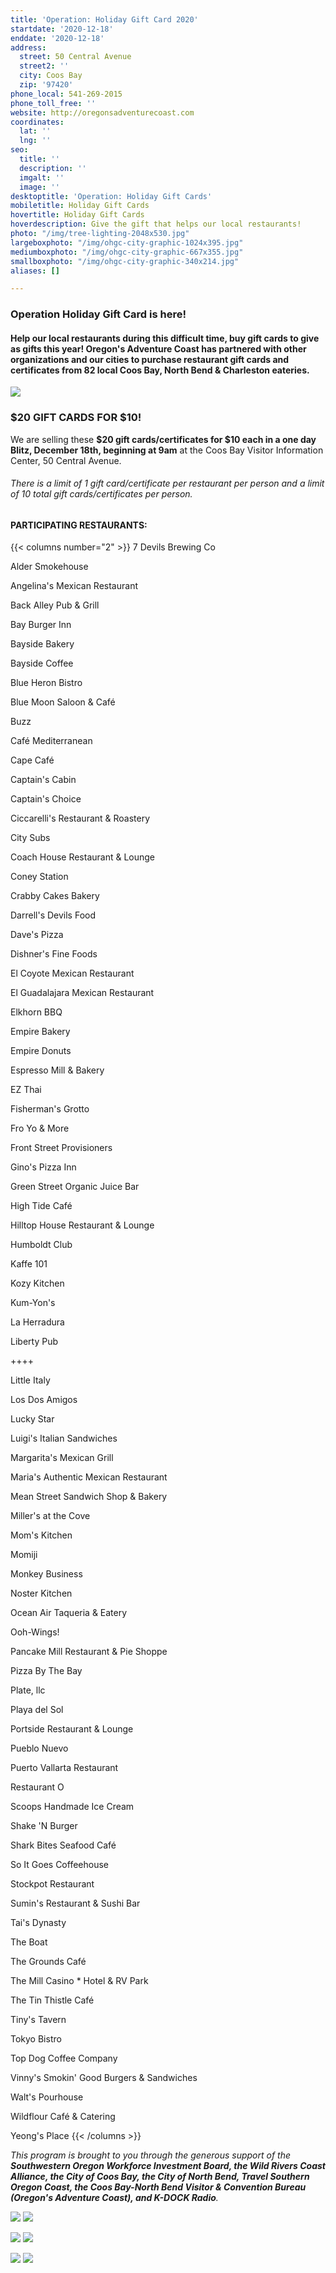 ```yaml
---
title: 'Operation: Holiday Gift Card 2020'
startdate: '2020-12-18'
enddate: '2020-12-18'
address:
  street: 50 Central Avenue
  street2: ''
  city: Coos Bay
  zip: '97420'
phone_local: 541-269-2015
phone_toll_free: ''
website: http://oregonsadventurecoast.com
coordinates:
  lat: ''
  lng: ''
seo:
  title: ''
  description: ''
  imgalt: ''
  image: ''
desktoptitle: 'Operation: Holiday Gift Cards'
mobiletitle: Holiday Gift Cards
hovertitle: Holiday Gift Cards
hoverdescription: Give the gift that helps our local restaurants!
photo: "/img/tree-lighting-2048x530.jpg"
largeboxphoto: "/img/ohgc-city-graphic-1024x395.jpg"
mediumboxphoto: "/img/ohgc-city-graphic-667x355.jpg"
smallboxphoto: "/img/ohgc-city-graphic-340x214.jpg"
aliases: []

---
```

### Operation Holiday Gift Card is here!

#### Help our local restaurants during this difficult time, buy gift cards to give as gifts this year! Oregon's Adventure Coast has partnered with other organizations and our cities to purchase restaurant gift cards and certificates from 82 local Coos Bay, North Bend & Charleston eateries.

![](/img/ohcg-2.jpg)

### $20 GIFT CARDS FOR $10!

We are selling these **$20 gift cards/certificates for $10 each in a one day Blitz, December 18th, beginning at 9am** at the Coos Bay Visitor Information Center, 50 Central Avenue.

###### _There is a limit of 1 gift card/certificate per restaurant per person and a limit of 10 total gift cards/certificates per person._

#### PARTICIPATING RESTAURANTS:

{{< columns number="2" >}}
7 Devils Brewing Co

Alder Smokehouse

Angelina's Mexican Restaurant

Back Alley Pub & Grill

Bay Burger Inn

Bayside Bakery

Bayside Coffee

Blue Heron Bistro

Blue Moon Saloon & Café

Buzz

Café Mediterranean

Cape Café

Captain's Cabin

Captain's Choice

Ciccarelli's Restaurant & Roastery

City Subs

Coach House Restaurant & Lounge

Coney Station

Crabby Cakes Bakery

Darrell's Devils Food

Dave's Pizza

Dishner's Fine Foods

El Coyote Mexican Restaurant

El Guadalajara Mexican Restaurant

Elkhorn BBQ

Empire Bakery

Empire Donuts

Espresso Mill & Bakery

EZ Thai

Fisherman's Grotto

Fro Yo & More

Front Street Provisioners

Gino's Pizza Inn

Green Street Organic Juice Bar

High Tide Café

Hilltop House Restaurant & Lounge

Humboldt Club

Kaffe 101

Kozy Kitchen

Kum-Yon's

La Herradura

Liberty Pub

\++++

Little Italy

Los Dos Amigos

Lucky Star

Luigi's Italian Sandwiches

Margarita's Mexican Grill

Maria's Authentic Mexican Restaurant

Mean Street Sandwich Shop & Bakery

Miller's at the Cove

Mom's Kitchen

Momiji

Monkey Business

Noster Kitchen

Ocean Air Taqueria & Eatery

Ooh-Wings!

Pancake Mill Restaurant & Pie Shoppe

Pizza By The Bay

Plate, llc

Playa del Sol

Portside Restaurant & Lounge

Pueblo Nuevo

Puerto Vallarta Restaurant

Restaurant O

Scoops Handmade Ice Cream

Shake 'N Burger

Shark Bites Seafood Café

So It Goes Coffeehouse

Stockpot Restaurant

Sumin's Restaurant & Sushi Bar

Tai's Dynasty

The Boat

The Grounds Café

The Mill Casino * Hotel & RV Park

The Tin Thistle Café

Tiny's Tavern

Tokyo Bistro

Top Dog Coffee Company

Vinny's Smokin' Good Burgers & Sandwiches

Walt's Pourhouse

Wildflour Café & Catering

Yeong's Place
{{< /columns >}}

_This program is brought to you through the generous support of the **Southwestern Oregon Workforce Investment Board, the Wild Rivers Coast Alliance, the City of Coos Bay, the City of North Bend, Travel Southern Oregon Coast, the Coos Bay-North Bend Visitor & Convention Bureau (Oregon's Adventure Coast), and K-DOCK Radio**._

![](/img/sowib-png.png) ![](/img/wrca_clearbg.png)

![](/img/city-cb-logo-color.gif)  ![](/img/city-of-north-bend-logo-color.jpg)

![](/img/tsoc-logo.jpg)      ![](/img/kdock.png)